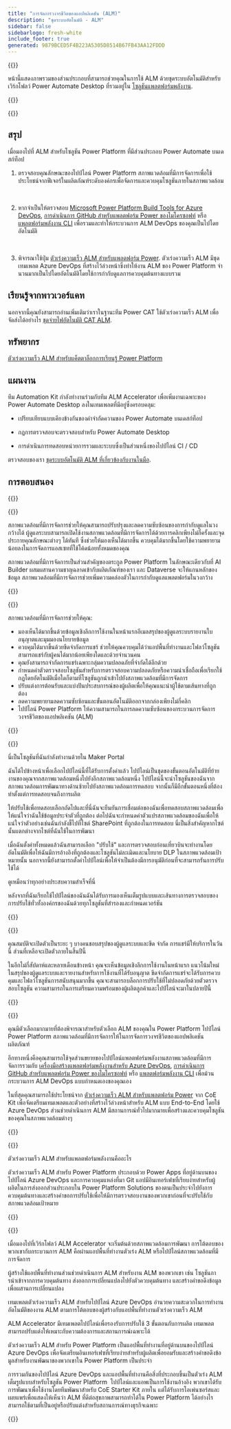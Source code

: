 ```yaml
---
title: "การจัดการวงจรชีวิตของแอปพลิเคชัน (ALM)"
description: "ชุดระบบอัตโนมัติ - ALM"
sidebar: false
sidebarlogo: fresh-white
include_footer: true
generated: 9879BCED5F4B223A5305D8514B67FB43AA12FDDD
---
```


{{<slideStyles>}}

<div class="optional">

หน้านี้แสดงภาพรวมของส่วนประกอบที่สามารถช่วยคุณในการใช้ ALM ด้วยชุดระบบอัตโนมัติสําหรับเวิร์กโฟลว์ Power Automate Desktop ที่รวมอยู่ใน [โซลูชันแพลตฟอร์มพลังงาน](https://learn.microsoft.com/power-platform/alm/solution-concepts-alm).

</div>

{{<presentation slides="1,2,3,4,5,6,7">}}

<div class="optional">

{{<presentationStyles>}}

## สรุป

เมื่อมองไปที่ ALM สําหรับโซลูชัน Power Platform ที่มีส่วนประกอบ Power Automate บนเดสก์ท็อป

1. ตรวจสอบคุณลักษณะของไปป์ไลน์ Power Platform สภาพแวดล้อมที่มีการจัดการเพื่อใช้ประโยชน์จากฟีเจอร์ในผลิตภัณฑ์ระดับองค์กรเพื่อจัดการและควบคุมโซลูชันภายในสภาพแวดล้อม

<br/>

2. หากจําเป็นให้ตรวจสอบ [Microsoft Power Platform Build Tools for Azure DevOps](https://learn.microsoft.com/power-platform/alm/devops-build-tools), [การดําเนินการ GitHub สําหรับแพลตฟอร์ม Power ของไมโครซอฟท์](https://learn.microsoft.com/power-platform/alm/devops-github-actions) หรือ [แพลตฟอร์มพลังงาน CLI](https://learn.microsoft.com/power-platform/developer/cli/introduction) เพื่อรวมและทําให้กระบวนการ ALM DevOps ของคุณเป็นไปโดยอัตโนมัติ

<br/>

3. พิจารณาใช้ปุ่ม [ตัวเร่งความเร็ว ALM สําหรับแพลตฟอร์ม Power](https://learn.microsoft.com/power-platform/guidance/coe/almacceleratorpowerplatform-components). ตัวเร่งความเร็ว ALM มีชุดเทมเพลต Azure DevOps ที่สร้างไว้ล่วงหน้าซึ่งทําให้งาน ALM ของ Power Platform จํานวนมากเป็นไปโดยอัตโนมัติโดยใช้การกํากับดูแลการควบคุมต้นทางแบบรวม

## เรียนรู้จากพาวเวอร์แคท

นอกจากนี้คุณยังสามารถอ่านเพิ่มเติมว่าเราในฐานะทีม Power CAT ใช้ตัวเร่งความเร็ว ALM เพื่อจัดส่งได้อย่างไร [ชุดจ่ายไฟอัตโนมัติ CAT ALM](/th/features/alm/powercat).

## ทรัพยากร

[ตัวเร่งความเร็ว ALM สําหรับแค็ตตาล็อกการเรียนรู้ Power Platform](https://learn.microsoft.com/power-platform/guidance/coe/almacceleratorpowerplatform-learningcatalog)

## แผนงาน

ทีม Automation Kit กําลังทํางานร่วมกับทีม ALM Accelerator เพื่อเพิ่มงานเฉพาะของ Power Automate Desktop ลงในเทมเพลตที่มีอยู่ซึ่งครอบคลุม:

- เปรียบเทียบแบบเคียงข้างกันของคําจํากัดความของ Power Automate บนเดสก์ท็อป

- กฎการตรวจสอบจะตรวจสอบสําหรับ Power Automate Desktop

- การดําเนินการทดสอบหน่วยการรวมและระบบซึ่งเป็นส่วนหนึ่งของไปป์ไลน์ CI / CD

ตรวจสอบของเรา [ชุดระบบอัตโนมัติ ALM ที่เกี่ยวข้องกับงานในมือ](https://github.com/microsoft/powercat-automation-kit/issues?q=is%3Aissue+is%3Aopen+label%3Aalm).

## การตอบสนอง

{{<questions name="/content/th/features/alm.json" completed="ขอขอบคุณที่ให้ข้อเสนอแนะ" showNavigationButtons="false" locale="th">}}

</div>

{{<slide  id="slide1" audio="features/alm/managed-environments-overview.mp3" description="Managed Environments Overview" image="features/alm/managed-environments-overview.svg" >}}

สภาพแวดล้อมที่มีการจัดการช่วยให้คุณสามารถปรับปรุงและลดความซับซ้อนของการกํากับดูแลในวงกว้างได้ ผู้ดูแลระบบสามารถเปิดใช้งานสภาพแวดล้อมที่มีการจัดการได้ด้วยการคลิกเพียงไม่กี่ครั้งและจุดประกายคุณลักษณะต่างๆ ได้ทันที ซึ่งช่วยให้มองเห็นได้มากขึ้น ควบคุมได้มากขึ้นโดยใช้ความพยายามน้อยลงในการจัดการแอสเซทที่ใช้โค้ดน้อยทั้งหมดของคุณ

สภาพแวดล้อมที่มีการจัดการเป็นส่วนสําคัญของตระกูล Power Platform ในลักษณะเดียวกับที่ AI Builder ผสมผสานความชาญฉลาดเข้ากับผลิตภัณฑ์ของเรา และ Dataverse จะให้แกนหลักของข้อมูล สภาพแวดล้อมที่มีการจัดการช่วยเพิ่มความคล่องตัวในการกํากับดูแลแพลตฟอร์มในวงกว้าง

{{</slide>}}

{{<slide  id="slide2" audio="features/alm/managed-environments-features.mp3" description="Managed Environments Features" image="features/alm/managed-environments-features.svg" >}}

สภาพแวดล้อมที่มีการจัดการช่วยให้คุณ:

- มองเห็นได้มากขึ้นด้วยข้อมูลเชิงลึกการใช้งานในหน้าแรกอีเมลสรุปของผู้ดูแลระบบรายงานใบอนุญาตและมุมมองนโยบายข้อมูล
- ควบคุมได้มากขึ้นด้วยขีดจํากัดการแชร์ ช่วยให้คุณควบคุมได้ว่าแอปพื้นที่ทํางานและโฟลว์โซลูชันสามารถแชร์กับผู้คนได้มากน้อยเพียงใดและด้วยจํานวนคน
- คุณยังสามารถจํากัดการแชร์เฉพาะกลุ่มความปลอดภัยที่จํากัดได้อีกด้วย
- กําหนดค่าตัวตรวจสอบโซลูชันสําหรับการตรวจสอบความปลอดภัยหรือความน่าเชื่อถือเพื่อเรียกใช้กฎโดยอัตโนมัติเมื่อใดก็ตามที่โซลูชันถูกนําเข้าไปยังสภาพแวดล้อมที่มีการจัดการ
- ปรับแต่งการต้อนรับและแบ่งปันประสบการณ์ของผู้ผลิตเพื่อให้คุณแนะนําผู้ใช้ตามเส้นทางที่ถูกต้อง
- ลดความพยายามลดความซับซ้อนและขั้นตอนอัตโนมัติออกจากกล่องเพียงไม่กี่คลิก 
- ไปป์ไลน์ Power Platform ให้ความสามารถในการลดความซับซ้อนของกระบวนการจัดการวงจรชีวิตของแอปพลิเคชัน (ALM)

{{</slide>}}

{{<slide  id="slide3" cdnVideo="features/alm/managed-environments-power-platform-pipelines-demo.mp4" description="Power Platform Pipelines Demo" >}}

นี่เป็นโซลูชันที่ฉันกําลังทํางานด้วยใน Maker Portal

ฉันได้ไปข้างหน้าเพื่อเลือกไปป์ไลน์นี้ที่ได้รับการตั้งค่าแล้ว ไปป์ไลน์เป็นชุดของขั้นตอนอัตโนมัติที่ย้ายงานของคุณจากสภาพแวดล้อมหนึ่งไปยังอีกสภาพแวดล้อมหนึ่ง ไปป์ไลน์นี้จะนําโซลูชันของฉันจากสภาพแวดล้อมการพัฒนาทางด้านซ้ายไปยังสภาพแวดล้อมการทดสอบ จากนั้นก็มีอีกขั้นตอนหนึ่งที่ต้องทําตั้งแต่การทดสอบจนถึงการผลิต

ให้ปรับใช้เพื่อทดสอบเลือกถัดไปและที่นี่ฉันจะยืนยันการเชื่อมต่อของฉันเพื่อทดสอบสภาพแวดล้อมเพื่อให้แน่ใจว่าฉันใช้ข้อมูลประจําตัวที่ถูกต้อง ต่อไปฉันจะกําหนดค่าตัวแปรสภาพแวดล้อมของฉันเพื่อให้แน่ใจว่าตัวอย่างเช่นฉันกําลังชี้ไปที่ไซต์ SharePoint ที่ถูกต้องในการทดสอบ นี่เป็นสิ่งสําคัญหากไซต์นั้นแตกต่างจากไซต์ที่ฉันใช้ในการพัฒนา 

เมื่อฉันตั้งค่าทั้งหมดแล้วฉันสามารถเลือก "ปรับใช้" และการตรวจสอบก่อนเที่ยวบินจะทํางานโดยอัตโนมัติเพื่อให้ฉันมีการอ้างอิงที่ถูกต้องและโซลูชันไม่ละเมิดและนโยบาย DLP ในสภาพแวดล้อมเป้าหมายนั้น นอกจากนี้ยังสามารถตั้งค่าไปป์ไลน์เพื่อให้จําเป็นต้องมีการอนุมัติก่อนที่จะสามารถรันการปรับใช้ได้ 

ดูเหมือนว่าทุกอย่างประสบความสําเร็จที่นี่

หลังจากที่ฉันเรียกใช้ไปป์ไลน์ของฉันฉันได้รับการมองเห็นเต็มรูปแบบและเส้นทางการตรวจสอบของการปรับใช้ทั่วทั้งองค์กรของฉันด้วยทุกโซลูชันที่สํารองและกําหนดเวอร์ชัน

{{</slide>}}

{{<slide  id="slide4" audio="features/alm/managed-environments-feature-availability.mp3?v=1" description="Managed Environments Availability" image="features/alm/managed-environments-feature-availability.svg?v=1" >}}

คุณสมบัติจะเปิดตัวเป็นระยะ ๆ บางคนชอบสรุปของผู้ดูแลระบบและขีด จํากัด การแชร์มีให้บริการในวันนี้ ส่วนที่เหลือจะเปิดตัวภายในสิ้นปีนี้

ในอีกไม่กี่สัปดาห์และหลายเดือนข้างหน้า คุณจะเห็นข้อมูลเชิงลึกการใช้งานในหน้าแรก แนวโน้มใหม่ในสรุปของผู้ดูแลระบบและรายงานสําหรับการใช้งานที่ได้รับอนุญาต ขีดจํากัดการแชร์จะได้รับการควบคุมและโฟลว์โซลูชันการสนับสนุนมากขึ้น คุณจะสามารถบล็อกการปรับใช้ที่ไม่ปลอดภัยด้วยตัวตรวจสอบโซลูชัน ความสามารถในการเตรียมความพร้อมของผู้ผลิตลูกค้าและไปป์ไลน์จะมาในปลายปีนี้

{{</slide>}}

{{<slide  id="slide5" audio="features/alm/pipeline-extensibility.mp3?v=1" description="Pipeline Extensibility" image="features/alm/pipeline-extensibility.svg?v=1" >}}

คุณมีตัวเลือกมากมายที่ต้องพิจารณาสําหรับตัวเลือก ALM ของคุณใน Power Platform ไปป์ไลน์ Power Platform สภาพแวดล้อมที่มีการจัดการให้ในการจัดการวงจรชีวิตของแอปพลิเคชันผลิตภัณฑ์

อีกทางหนึ่งคือคุณสามารถใช้จุดส่วนขยายของไปป์ไลน์แพลตฟอร์มพลังงานสภาพแวดล้อมที่มีการจัดการรวมกับ [เครื่องมือสร้างแพลตฟอร์มพลังงานสําหรับ Azure DevOps](https://learn.microsoft.com/power-platform/alm/devops-build-tools), [การดําเนินการ GitHub สําหรับแพลตฟอร์ม Power ของไมโครซอฟท์](https://learn.microsoft.com/power-platform/alm/devops-github-actions) หรือ [แพลตฟอร์มพลังงาน CLI](https://learn.microsoft.com/en-us/power-platform/developer/cli/introduction) เพื่อม้วนกระบวนการ ALM DevOps แบบกําหนดเองของคุณเอง

ในที่สุดคุณสามารถใช้ประโยชน์จาก [ตัวเร่งความเร็ว ALM สําหรับแพลตฟอร์ม Power](https://learn.microsoft.com/power-platform/guidance/coe/almacceleratorpowerplatform-learningcatalog) จาก CoE Kit เพื่อจัดเตรียมเทมเพลตและตัวอย่างที่สร้างไว้ล่วงหน้าสําหรับ ALM แบบ End-to-End โดยใช้ Azure DevOps ส่วนช่วยดําเนินการ ALM มีสถานการณ์ทั่วไปมากมายเพื่อสร้างและควบคุมโซลูชันของคุณในสภาพแวดล้อมต่างๆ

{{</slide>}}

{{<slide  id="slide6" audio="features/alm/alm-accelerator-for-power-platform-overview.mp3?v=1" description="ALM Accelerator for Power Platform Overview" image="features/alm/alm-accelerator-for-power-platform-overview.svg?v=1" >}}

ตัวเร่งความเร็ว ALM สําหรับแพลตฟอร์มพลังงานคืออะไร

ตัวเร่งความเร็ว ALM สําหรับ Power Platform ประกอบด้วย Power Apps ที่อยู่ด้านบนของไปป์ไลน์ Azure DevOps และการควบคุมแหล่งที่มา Git แอปมีอินเทอร์เฟซที่เรียบง่ายสําหรับผู้ผลิตในการส่งออกส่วนประกอบใน Power Platform Solutions ของตนเป็นประจําไปยังการควบคุมต้นทางและสร้างคําขอการปรับใช้เพื่อให้มีการตรวจสอบงานของพวกเขาก่อนที่จะปรับใช้กับสภาพแวดล้อมเป้าหมาย

{{</slide>}}

{{<slide  id="slide7" audio="features/alm/alm-accelerator-for-power-platform-workflow.mp3?v=1" description="ALM Accelerator for Power Platform Workflow" image="features/alm/alm-accelerator-for-power-platform-workflow.svg?v=1" >}}

เมื่อมองไปที่เวิร์กโฟลว์ ALM Accelerator จะเริ่มต้นด้วยสภาพแวดล้อมการพัฒนา การโต้ตอบของพวกเขากับกระบวนการ ALM คือผ่านแอปพื้นที่ทํางานตัวเร่ง ALM หรือไปป์ไลน์สภาพแวดล้อมที่มีการจัดการ

ผู้สร้างใช้แอปพื้นที่ทํางานส่วนช่วยดําเนินการ ALM สําหรับงาน ALM ของพวกเขา เช่น โซลูชันการนําเข้าจากการควบคุมต้นทาง ส่งออกการเปลี่ยนแปลงไปยังตัวควบคุมต้นทาง และสร้างคําขอดึงข้อมูลเพื่อผสานการเปลี่ยนแปลง

เทมเพลตตัวเร่งความเร็ว ALM สําหรับไปป์ไลน์ Azure DevOps อํานวยความสะดวกในการทํางานอัตโนมัติของงาน ALM ตามการโต้ตอบของผู้สร้างกับแอปพื้นที่ทํางานตัวเร่งความเร็ว ALM

ALM Accelerator มีเทมเพลตไปป์ไลน์เพื่อรองรับการปรับใช้ 3 ขั้นตอนกับการผลิต
เทมเพลตสามารถปรับแต่งให้เหมาะกับความต้องการและสถานการณ์เฉพาะได้

ตัวเร่งความเร็ว ALM สําหรับ Power Platform เป็นแอปพื้นที่ทํางานที่อยู่ด้านบนของไปป์ไลน์ Azure DevOps เพื่อจัดเตรียมอินเทอร์เฟซที่เรียบง่ายสําหรับผู้ผลิตเพื่อยอมรับและสร้างคําขอดึงข้อมูลสําหรับงานพัฒนาของพวกเขาใน Power Platform เป็นประจํา 

การรวมกันของไปป์ไลน์ Azure DevOps และแอปพื้นที่ทํางานคือสิ่งที่ประกอบขึ้นเป็นตัวเร่ง ALM เต็มรูปแบบสําหรับโซลูชัน Power Platform 
ไปป์ไลน์และแอพเป็นการใช้งานอ้างอิง พวกเขาได้รับการพัฒนาเพื่อใช้งานโดยทีมพัฒนาสําหรับ CoE Starter Kit ภายใน แต่ได้รับการโอเพ่นซอร์สและเผยแพร่เพื่อแสดงให้เห็นว่า ALM ที่ดีต่อสุขภาพสามารถทําได้ใน Power Platform ได้อย่างไร สามารถใช้ตามที่เป็นอยู่หรือปรับแต่งสําหรับสถานการณ์ทางธุรกิจเฉพาะ

{{</slide>}}
